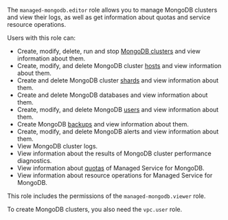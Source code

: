 The `managed-mongodb.editor` role allows you to manage MongoDB clusters and view their logs, as well as get information about quotas and service resource operations.

Users with this role can:
* Create, modify, delete, run and stop [MongoDB clusters](../../managed-mongodb/concepts/index.md) and view information about them.
* Create, modify, and delete MongoDB cluster [hosts](../../managed-mongodb/concepts/instance-types.md) and view information about them.
* Create and delete MongoDB cluster [shards](../../managed-mongodb/concepts/sharding.md) and view information about them.
* Create and delete MongoDB databases and view information about them.
* Create, modify, and delete MongoDB [users](../../managed-mongodb/concepts/users-and-roles.md) and view information about them.
* Create MongoDB [backups](../../managed-mongodb/concepts/backup.md) and view information about them.
* Create, modify, and delete MongoDB alerts and view information about them.
* View MongoDB cluster logs.
* View information about the results of MongoDB cluster performance diagnostics.
* View information about [quotas](../../managed-mongodb/concepts/limits.md#mmg-quotas) of Managed Service for MongoDB.
* View information about resource operations for Managed Service for MongoDB.

This role includes the permissions of the `managed-mongodb.viewer` role.

To create MongoDB clusters, you also need the `vpc.user` role.